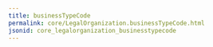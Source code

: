```yaml
---
title: businessTypeCode
permalink: core/LegalOrganization.businessTypeCode.html
jsonid: core_legalorganization_businesstypecode
---
```

